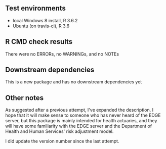 ## Test environments
* local Windows 8 install, R 3.6.2
* Ubuntu (on travis-ci), R 3.6

## R CMD check results
There were no ERRORs, no WARNINGs, and no NOTEs

## Downstream dependencies
This is a new package and has no downstream dependencies yet

## Other notes
As suggested after a previous attempt, I've expanded the description. I hope
that it will make sense to someone who has never heard of the EDGE server,
but this package is mainly intended for health actuaries, and they will have
some familiarity with the EDGE server and the Department of Health and Human
Services' risk adjustment model.

I did update the version number since the last attempt.
